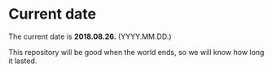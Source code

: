 # Current date

The current date is **2018.08.26.** (YYYY.MM.DD.)

This repository will be good when the world ends, so we will know how long it lasted.